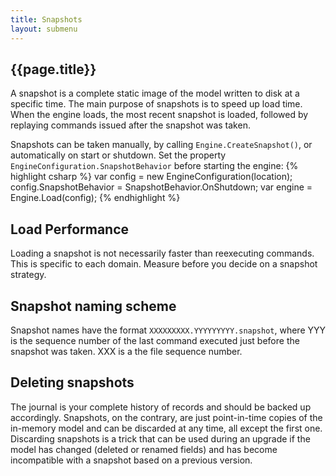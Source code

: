 ```yaml
---
title: Snapshots
layout: submenu
---
```

## {{page.title}}
A snapshot is a complete static image of the model written to disk at a specific time. The main purpose of snapshots is to speed up load time. When the engine loads, the most recent snapshot is loaded, followed by replaying commands issued after the snapshot was taken.

Snapshots can be taken manually, by calling `Engine.CreateSnapshot()`, or automatically on start or shutdown. Set the property `EngineConfiguration.SnapshotBehavior` before starting the engine:
{% highlight csharp %}
var config = new EngineConfiguration(location);
config.SnapshotBehavior = SnapshotBehavior.OnShutdown;
var engine = Engine.Load<MyModel>(config);
{% endhighlight %}

## Load Performance
Loading a snapshot is not necessarily faster than reexecuting commands. This is specific to each domain.  Measure before you decide on a snapshot strategy.

## Snapshot naming scheme
Snapshot names have the format `XXXXXXXXX.YYYYYYYYY.snapshot`, where YYY is the sequence number of the last command executed just before the snapshot was taken. XXX is a the file sequence number.

## Deleting snapshots
The journal is your complete history of records and should be backed up accordingly. Snapshots, on the contrary, are just point-in-time copies of the in-memory model and can be discarded at any time, all except the first one. Discarding snapshots is a trick that can be used during an upgrade if the model has changed (deleted or renamed fields)
and has become incompatible with a snapshot based on a previous version.
